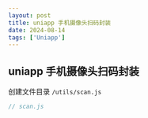 ```yaml
---
layout: post
title: uniapp 手机摄像头扫码封装
date: 2024-08-14
tags: ['Uniapp']
---
```


## uniapp 手机摄像头扫码封装
创建文件目录 `/utils/scan.js`
```js
// scan.js
```
